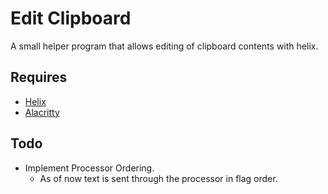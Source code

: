 # Edit Clipboard

A small helper program that allows editing of clipboard contents with helix.

## Requires

- [Helix](https://helix-editor.com/)
- [Alacritty](https://alacritty.org/)

## Todo

- Implement Processor Ordering.
  - As of now text is sent through the processor in flag order.
